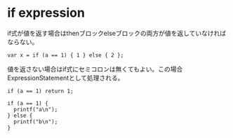 # if expression

if式が値を返す場合はthenブロックelseブロックの両方が値を返していなければならない。
```
var x = if (a == 1) { 1 } else { 2 };
```

値を返さない場合はif式にセミコロンは無くてもよい。この場合ExpressionStatementとして処理される。
```
if (a == 1) return 1;

if (a == 1) {
  printf("a\n");
} else {
  printf("b\n");
}
```
